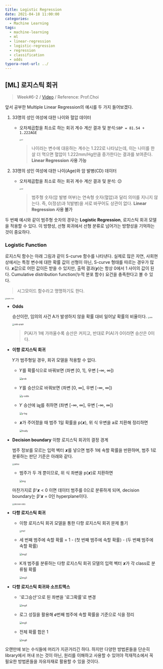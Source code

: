 ```yaml
---
title: Logistic Regression
date: 2021-04-18 11:00:00
categories:
  - Machine Learning
tags:
  - machine-learning
  - ml
  - linear-regression
  - logistic-regression
  - regression
  - classification
  - odds
typora-root-url: ../
---
```




## [ML] 로지스틱 회귀

> Week#6-2 / [Video](https://www.youtube.com/watch?v=2jknlNEP92Y&list=PL1xKqHsVFgvktrttPFUK8ayVr0oTz5RoN&index=20) / Reference: Prof.Choi



앞서 공부한 Multiple Linear Regression의 예시를 두 가지 들어보겠다.

1. 33명의 성인 여성에 대한 나이와 혈압 데이터

   - 오차제곱합을 최소로 하는 회귀 계수 계산 결과 및 분석:`SBP = 81.54 + 1.222AGE`

     <img src="/images/post16-ml-w6-2/01.png" alt="ex1" style="zoom:30%;border:none" />

     > 나이라는 변수에 대응하는 계수는 1.222로 나타났는데, 이는 나이를 한 살 더 먹으면 혈압이 1.222mm/Hg만큼 증가한다는 결과를 보여준다. **Linear Regression 사용 가능**

2. 33명의 성인 여성에 대한 나이(Age)와 암 발병(CD) 데이터

   - 오차제곱합을 최소로 하는 회귀 계수 계산 결과 및 분석: :confused:

     <img src="/images/post16-ml-w6-2/02.png" alt="ex2" style="zoom:30%;border:none" />

     > 범주형 숫자(암 발병 여부)는 연속형 숫자(혈압)과 달리 의미를 지니지 않는다. 즉, 0(정상)과 1(발병)을 서로 바꾸어도 상관이 없다. **Linear Regression 사용 불가**



두 번째 예시와 같이 범주형 숫자의 경우는 **Logistic Regression**, 로지스틱 회귀 모델을 적용할 수 있다. 이 방향성, 선형 회귀에서 선형 분류로 넘어가는 방향성을 기억하는 것이 중요하다.



### Logistic Function

로지스틱 함수는 아래 그림과 같이 S-curve 함수를 나타낸다. 실제로 많은 자연, 사회현상에서는 특정 변수에 대한 확률 값이 선형이 아닌, S-curve 형태를 따르는 경우가 많다. 𝒙값으로 어떤 값이든 받을 수 있지만, 출력 결과(𝒚)는 항상 0에서 1 사이의 값이 된다. Cumulative distribution function(누적 분포 함수) 요건을 충족한다고 볼 수 있다.

> 시그모이드 함수라고 명명하기도 한다.

<img src="/images/post16-ml-w6-2/03.png" alt="logistic-func" style="zoom:30%;border:none" />

- **Odds**

  승산이란, 임의의 사건 A가 발생하지 않을 확률 대비 일어날 확률의 비율이다.
  <img src="/images/post16-ml-w6-2/04.png" alt="odds" style="zoom:30%;border:none" />

  <img src="/images/post16-ml-w6-2/05.png" alt="odds-graph" style="zoom:40%;border:none" />

  > P(A)가 1에 가까울수록 승산은 커지고, 반대로 P(A)가 0이라면 승산은 0이다.

- **이항 로지스틱 회귀**

  𝑌가 범주형일 경우, 회귀 모델을 적용할 수 없다.

  - 𝑌를 확률식으로 바꿔보면 (좌변 [0, 1], 우변 [-∞, ∞])
    
    <img src="/images/post16-ml-w6-2/06.png" alt="prob" style="zoom:50%;border:none" />
    
  - 𝑌를 승산으로 바꿔보면 (좌변 [0, ∞], 우변 [-∞, ∞])
    
    <img src="/images/post16-ml-w6-2/07.png" alt="y-odds" style="zoom:50%;border:none" />
    
  - 𝑌 승산에 ㏒를 취하면 (좌변 [-∞, ∞], 우변 [-∞, ∞])
    
    <img src="/images/post16-ml-w6-2/08.png" alt="y-log" style="zoom:50%;border:none" />
    
  - 𝒙가 주어졌을 때 범주 1일 확률을 p(𝒙), 위 식 우변을 a로 치환해 정리하면
    
    <img src="/images/post16-ml-w6-2/09.png" alt="finally" style="zoom:50%;border:none" />

- **Decision boundary** 이항 로지스틱 회귀의 결정 경계

  범주 정보를 모르는 입력 벡터 𝒙를 넣으면 범주 1에 속할 확률을 반환하며, 범주 1로 분류하는 판단 기준은 아래와 같다.

  <img src="/images/post16-ml-w6-2/10.png" alt="define" style="zoom:40%;border:none" />

  - 범주가 두 개 뿐이므로, 위 식 좌변을 p(𝒙)로 치환하면
    
    <img src="/images/post16-ml-w6-2/11.png" alt="img" style="zoom:50%;border:none" />

  마찬가지로 βᵀ𝒙 < 0 이면 데이터 범주를 0으로 분류하게 되며, decision boundary는 βᵀ𝒙 = 0인 hyperplane이다.

  <img src="/images/post16-ml-w6-2/12.png" alt="decision-bdry" style="zoom:40%;border:none" />

- **다항 로지스틱 회귀**

  - 이항 로지스틱 회귀 모델을 통한 다항 로지스틱 회귀 문제 풀기
    
    <img src="/images/post16-ml-w6-2/13.png" alt="img1" style="zoom:40%;border:none" />
    
  - 세 번째 범주에 속할 확률 = 1 - (첫 번째 범주에 속할 확률) - (두 번째 범주에 속할 확률)
    
    <img src="/images/post16-ml-w6-2/14.png" alt="img2" style="zoom:50%;border:none" />
    
  - K개 범주를 분류하는 다항 로지스틱 회귀 모델의 입력 벡터 𝒙가 각 class로 분류될 확률
    
    <img src="/images/post16-ml-w6-2/15.png" alt="img3" style="zoom:50%;border:none" />

- **다항 로지스틱 회귀와 소프트맥스**

  - '로그승산'으로 된 좌변을 '로그확률'로 변경
    
    <img src="/images/post16-ml-w6-2/16.png" alt="img4" style="zoom:50%;border:none" />
    
  - 로그 성질을 활용해 𝒄번째 범주에 속할 확률을 기준으로 식을 정리
    
    <img src="/images/post16-ml-w6-2/17.png" alt="img5" style="zoom:50%;border:none" />
    
  - 전체 확률 합은 1
    
    <img src="/images/post16-ml-w6-2/18.png" alt="img6" style="zoom:50%;border:none" />



오랜만에 보는 수식들에 머리가 지끈거리긴 하다. 하지만 다양한 방법론들을 단순히 library에서 꺼내 쓰는 것이 아닌, 원리를 이해하고 사용할 수 있어야 적재적소에서 꼭 필요한 방법론들을 자유자재로 활용할 수 있을 것이다.





